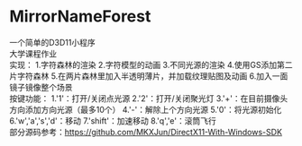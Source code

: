 # MirrorNameForest
一个简单的D3D11小程序
<br>
大学课程作业
<br>
实现：
1.字符森林的渲染
2.字符模型的动画
3.不同光源的渲染
4.使用GS添加第二片字符森林
5.在两片森林里加入半透明薄片，并加载纹理贴图及动画
6.加入一面镜子镜像整个场景
<br>
按键功能：
1.'1'：打开/关闭点光源
2.'2'：打开/关闭聚光灯
3.'+'：在目前摄像头方向添加方向光源（最多10个）
4.'-'：解除上个方向光源
5.'0'：将光源初始化
6.'w','a','s','d'：移动
7.'shift'：加速移动
8.'q','e'：滚筒飞行
<br>
部分源码参考：https://github.com/MKXJun/DirectX11-With-Windows-SDK
